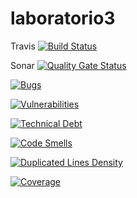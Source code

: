 # laboratorio3


Travis  [![Build Status](https://travis-ci.org/jhonatan1967/laboratorio3.svg?branch=master)](https://travis-ci.org/jhonatan1967/laboratorio3)

Sonar  [![Quality Gate Status](https://sonarcloud.io/api/project_badges/measure?project=laboratorio3&metric=alert_status)](https://sonarcloud.io/dashboard?id=laboratorio3)

[![Bugs](https://sonarcloud.io/api/project_badges/measure?project=laboratorio3&metric=bugs)](https://sonarcloud.io/dashboard?id=laboratorio3) 

[![Vulnerabilities](https://sonarcloud.io/api/project_badges/measure?project=laboratorio3&metric=vulnerabilities)](https://sonarcloud.io/dashboard?id=laboratorio3)

[![Technical Debt](https://sonarcloud.io/api/badges/measure?key=laboratorio3&amp;metric=sqale_debt_ratio)](https://sonarcloud.io/dashboard/index/laboratorio3)

[![Code Smells](https://sonarcloud.io/api/project_badges/measure?project=laboratorio3&metric=code_smells)](https://sonarcloud.io/dashboard?id=laboratorio3)

[![Duplicated Lines Density](https://sonarcloud.io/api/project_badges/measure?project=laboratorio3&metric=duplicated_lines_density)](https://sonarcloud.io/dashboard?id=laboratorio3)

[![Coverage](https://sonarcloud.io/api/project_badges/measure?project=laboratorio3&metric=coverage)](https://sonarcloud.io/dashboard?id=laboratorio3) 